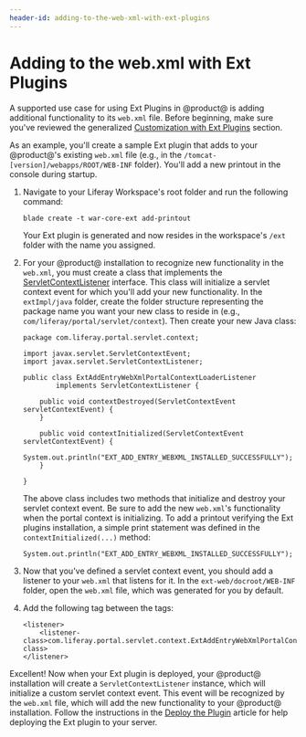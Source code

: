 ```yaml
---
header-id: adding-to-the-web-xml-with-ext-plugins
---
```


# Adding to the web.xml with Ext Plugins

A supported use case for using Ext Plugins in @product@ is adding additional
functionality to its `web.xml` file. Before beginning, make sure you've reviewed
the generalized
[Customization with Ext Plugins](/docs/7-1/reference/-/knowledge_base/r/customizing-core-functionality-with-ext)
section.

As an example, you'll create a sample Ext plugin that adds to your @product@'s
existing `web.xml` file (e.g., in the `/tomcat-[version]/webapps/ROOT/WEB-INF`
folder). You'll add a new printout in the console during startup.

1.  Navigate to your Liferay Workspace's root folder and run the following
    command:

        blade create -t war-core-ext add-printout

    Your Ext plugin is generated and now resides in the workspace's `/ext`
    folder with the name you assigned.

2.  For your @product@ installation to recognize new functionality in the
    `web.xml`, you must create a class that implements the
    [ServletContextListener](https://javaee.github.io/javaee-spec/javadocs/javax/servlet/ServletContextListener.html)
    interface. This class will initialize a servlet context event for which
    you'll add your new functionality. In the `extImpl/java` folder, create the
    folder structure representing the package name you want your new class to
    reside in (e.g., `com/liferay/portal/servlet/context`). Then create your new
    Java class:

        package com.liferay.portal.servlet.context;

        import javax.servlet.ServletContextEvent;
        import javax.servlet.ServletContextListener;

        public class ExtAddEntryWebXmlPortalContextLoaderListener
                implements ServletContextListener {

            public void contextDestroyed(ServletContextEvent servletContextEvent) {
            }

            public void contextInitialized(ServletContextEvent servletContextEvent) {
                System.out.println("EXT_ADD_ENTRY_WEBXML_INSTALLED_SUCCESSFULLY");
            }

        }

    The above class includes two methods that initialize and destroy your
    servlet context event. Be sure to add the new `web.xml`'s functionality when
    the portal context is initializing. To add a printout verifying the Ext
    plugins installation, a simple print statement was defined in the
    `contextInitialized(...)` method:

        System.out.println("EXT_ADD_ENTRY_WEBXML_INSTALLED_SUCCESSFULLY");

3.  Now that you've defined a servlet context event, you should add a listener
    to your `web.xml` that listens for it. In the `ext-web/docroot/WEB-INF`
    folder, open the `web.xml` file, which was generated for you by default.

4.  Add the following <listener> tag between the <web-app> tags:

        <listener>
            <listener-class>com.liferay.portal.servlet.context.ExtAddEntryWebXmlPortalContextLoaderListener</listener-class>
        </listener>

Excellent! Now when your Ext plugin is deployed, your @product@ installation
will create a `ServletContextListener` instance, which will initialize a custom
servlet context event. This event will be recognized by the `web.xml` file,
which will add the new functionality to your @product@ installation. Follow the
instructions in the
[Deploy the Plugin](/docs/7-1/reference/-/knowledge_base/r/deploying-an-ext-plugin)
article for help deploying the Ext plugin to your server.
